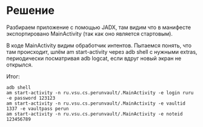 # Решение

Разбираем приложение с помощью JADX, там видим что в манифесте экспортировано MainActivity (так как оно является стартовым).

В коде MainActivity видим обработчик интентов. Пытаемся понять, что там происходит, 
шлём am start-activity через adb shell с нужными extras, периодически посматривая adb logcat, если вдруг новый экран не открылся.

Итог:

```shell
adb shell
am start-activity -n ru.vsu.cs.perunvault/.MainActivity -e login ruru -e password 123123
am start-activity -n ru.vsu.cs.perunvault/.MainActivity -e vaultid 1337 -e vaultpass perun
am start-activity -n ru.vsu.cs.perunvault/.MainActivity -e noteid 123456789
```
